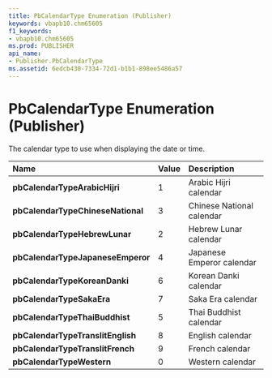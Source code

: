 ```yaml
---
title: PbCalendarType Enumeration (Publisher)
keywords: vbapb10.chm65605
f1_keywords:
- vbapb10.chm65605
ms.prod: PUBLISHER
api_name:
- Publisher.PbCalendarType
ms.assetid: 6edcb430-7334-72d1-b1b1-898ee5486a57
---
```



# PbCalendarType Enumeration (Publisher)

The calendar type to use when displaying the date or time.



|**Name**|**Value**|**Description**|
|:-----|:-----|:-----|
| **pbCalendarTypeArabicHijri**|1|Arabic Hijri calendar|
| **pbCalendarTypeChineseNational**|3|Chinese National calendar|
| **pbCalendarTypeHebrewLunar**|2|Hebrew Lunar calendar|
| **pbCalendarTypeJapaneseEmperor**|4|Japanese Emperor calendar|
| **pbCalendarTypeKoreanDanki**|6|Korean Danki calendar|
| **pbCalendarTypeSakaEra**|7|Saka Era calendar|
| **pbCalendarTypeThaiBuddhist**|5|Thai Buddhist calendar|
| **pbCalendarTypeTranslitEnglish**|8|English calendar|
| **pbCalendarTypeTranslitFrench**|9|French calendar|
| **pbCalendarTypeWestern**|0|Western calendar|

